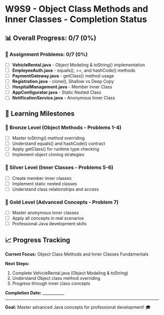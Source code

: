 # W9S9 - Object Class Methods and Inner Classes - Completion Status

## 📊 Overall Progress: 0/7 (0%)

### 📝 Assignment Problems: 0/7 (0%)
- [ ] **VehicleRental.java** - Object Modeling & toString() implementation
- [ ] **EmployeeAuth.java** - equals(), ==, and hashCode() methods
- [ ] **PaymentGateway.java** - getClass() method usage
- [ ] **Registration.java** - clone(), Shallow vs Deep Copy
- [ ] **HospitalManagement.java** - Member Inner Class
- [ ] **AppConfigurator.java** - Static Nested Class
- [ ] **NotificationService.java** - Anonymous Inner Class

## 🎯 Learning Milestones

### 🥉 Bronze Level (Object Methods - Problems 1-4)
- [ ] Master toString() method overriding
- [ ] Understand equals() and hashCode() contract
- [ ] Apply getClass() for runtime type checking
- [ ] Implement object cloning strategies

### 🥈 Silver Level (Inner Classes - Problems 5-6)
- [ ] Create member inner classes
- [ ] Implement static nested classes
- [ ] Understand class relationships and access

### 🥇 Gold Level (Advanced Concepts - Problem 7)
- [ ] Master anonymous inner classes
- [ ] Apply all concepts in real scenarios
- [ ] Professional Java development skills

## 📈 Progress Tracking

**Current Focus:** Object Class Methods and Inner Classes Fundamentals

**Next Steps:**
1. Complete VehicleRental.java (Object Modeling & toString)
2. Understand Object class method overriding
3. Progress through inner class concepts

**Completion Date:** ___________

---
**Goal:** Master advanced Java concepts for professional development! 🎓